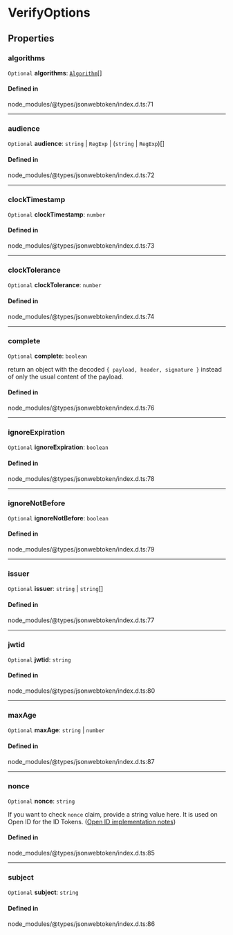 # VerifyOptions

## Properties

### algorithms

 `Optional` **algorithms**: [`Algorithm`](../index.md#algorithm)[]

#### Defined in

node_modules/@types/jsonwebtoken/index.d.ts:71

___

### audience

 `Optional` **audience**: `string` \| `RegExp` \| (`string` \| `RegExp`)[]

#### Defined in

node_modules/@types/jsonwebtoken/index.d.ts:72

___

### clockTimestamp

 `Optional` **clockTimestamp**: `number`

#### Defined in

node_modules/@types/jsonwebtoken/index.d.ts:73

___

### clockTolerance

 `Optional` **clockTolerance**: `number`

#### Defined in

node_modules/@types/jsonwebtoken/index.d.ts:74

___

### complete

 `Optional` **complete**: `boolean`

return an object with the decoded `{ payload, header, signature }` instead of only the usual content of the payload.

#### Defined in

node_modules/@types/jsonwebtoken/index.d.ts:76

___

### ignoreExpiration

 `Optional` **ignoreExpiration**: `boolean`

#### Defined in

node_modules/@types/jsonwebtoken/index.d.ts:78

___

### ignoreNotBefore

 `Optional` **ignoreNotBefore**: `boolean`

#### Defined in

node_modules/@types/jsonwebtoken/index.d.ts:79

___

### issuer

 `Optional` **issuer**: `string` \| `string`[]

#### Defined in

node_modules/@types/jsonwebtoken/index.d.ts:77

___

### jwtid

 `Optional` **jwtid**: `string`

#### Defined in

node_modules/@types/jsonwebtoken/index.d.ts:80

___

### maxAge

 `Optional` **maxAge**: `string` \| `number`

#### Defined in

node_modules/@types/jsonwebtoken/index.d.ts:87

___

### nonce

 `Optional` **nonce**: `string`

If you want to check `nonce` claim, provide a string value here.
It is used on Open ID for the ID Tokens. ([Open ID implementation notes](https://openid.net/specs/openid-connect-core-1_0.html#NonceNotes))

#### Defined in

node_modules/@types/jsonwebtoken/index.d.ts:85

___

### subject

 `Optional` **subject**: `string`

#### Defined in

node_modules/@types/jsonwebtoken/index.d.ts:86
